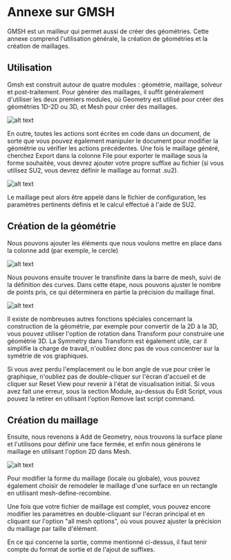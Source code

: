 # Annexe sur GMSH

GMSH est un mailleur qui permet aussi de créer des géométries. Cette annexe comprend l'utilisation générale, la création de géométries et la création de maillages.

## Utilisation

Gmsh est construit autour de quatre modules : géométrie, maillage, solveur et post-traitement. Pour générer des maillages, il suffit généralement d'utiliser les deux premiers modules, où Geometry est utilisé pour créer des géométries 1D-2D ou 3D, et Mesh pour créer des maillages.

![alt text](https://raw.githubusercontent.com/SU2CLC/su2_clc/main/annexes/figures/gmsh1.png "Visualisation de la géométrie")

En outre, toutes les actions sont écrites en code dans un document, de sorte que vous pouvez également manipuler le document pour modifier la géométrie ou vérifier les actions précédentes.
Une fois le maillage généré, cherchez Export dans la colonne File pour exporter le maillage sous la forme souhaitée, vous devrez ajouter votre propre suffixe au fichier (si vous utilisez SU2, vous devrez définir le maillage au format .su2).

![alt text](https://raw.githubusercontent.com/SU2CLC/su2_clc/main/annexes/figures/gmsh2.png "Exporter le maillage")

Le maillage peut alors être appelé dans le fichier de configuration, les paramètres pertinents définis et le calcul effectué à l'aide de SU2.

## Création de la géométrie

Nous pouvons ajouter les éléments que nous voulons mettre en place dans la colonne add (par exemple, le cercle)

![alt text](https://raw.githubusercontent.com/SU2CLC/su2_clc/main/annexes/figures/gmsh3.png "Création de la géométrie")

Nous pouvons ensuite trouver le transfinite dans la barre de mesh, suivi de la définition des curves. Dans cette étape, nous pouvons ajuster le nombre de points pris, ce qui déterminera en partie la précision du maillage final.

![alt text](https://raw.githubusercontent.com/SU2CLC/su2_clc/main/annexes/figures/gmsh4.png "Ajustement du nombre de points")

Il existe de nombreuses autres fonctions spéciales concernant la construction de la géométrie, par exemple pour convertir de la 2D à la 3D, vous pouvez utiliser l'option de rotation dans Transform pour construire une géométrie 3D.
La Symmetry dans Transform est également utile, car il simplifie la charge de travail, n'oubliez donc pas de vous concentrer sur la symétrie de vos graphiques.

Si vous avez perdu l'emplacement ou le bon angle de vue pour créer le graphique, n'oubliez pas de double-cliquer sur l'écran d'accueil et de cliquer sur Reset View pour revenir à l'état de visualisation initial.
Si vous avez fait une erreur, sous la section Module, au-dessus du Edit Script, vous pouvez la retirer en utilisant l'option Remove last script command.

##  Création du maillage

Ensuite, nous revenons à Add de Geometry, nous trouvons la surface plane et l'utilisons pour définir une face fermée, et enfin nous générons le maillage en utilisant l'option 2D dans Mesh.

![alt text](https://raw.githubusercontent.com/SU2CLC/su2_clc/main/annexes/figures/gmsh5.png "Obtention d'un maillage")

Pour modifier la forme du maillage (locale ou globale), vous pouvez également choisir de remodeler le maillage d'une surface en un rectangle en utilisant mesh-define-recombine.

Une fois que votre fichier de maillage est complet, vous pouvez encore modifier les paramètres en double-cliquant sur l'écran principal et en cliquant sur l'option "all mesh options", où vous pouvez ajuster la précision du maillage par taille d'élément.

En ce qui concerne la sortie, comme mentionné ci-dessus, il faut tenir compte du format de sortie et de l'ajout de suffixes.